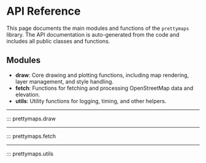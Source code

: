 # API Reference

This page documents the main modules and functions of the `prettymaps` library. The API documentation is auto-generated from the code and includes all public classes and functions.

## Modules

- **draw**: Core drawing and plotting functions, including map rendering, layer management, and style handling.
- **fetch**: Functions for fetching and processing OpenStreetMap data and elevation.
- **utils**: Utility functions for logging, timing, and other helpers.

---

::: prettymaps.draw

---

::: prettymaps.fetch

---

::: prettymaps.utils 
